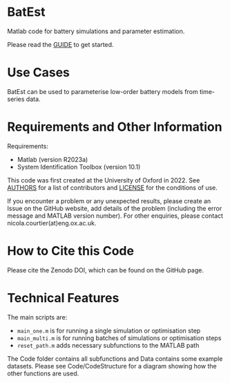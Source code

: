 # BatEst

Matlab code for battery simulations and parameter estimation.

Please read the [GUIDE](GUIDE.md) to get started.


# Use Cases

BatEst can be used to parameterise low-order battery models from time-series data.


# Requirements and Other Information

Requirements:
- Matlab (version R2023a)
- System Identification Toolbox (version 10.1)

This code was first created at the University of Oxford in 2022. See [AUTHORS](AUTHORS.md) for a list of contributors and [LICENSE](LICENSE) for the conditions of use.

If you encounter a problem or any unexpected results, please create an Issue on the GitHub website, add details of the problem (including the error message and MATLAB version number). For other enquiries, please contact nicola.courtier(at)eng.ox.ac.uk.


# How to Cite this Code

Please cite the Zenodo DOI, which can be found on the GitHub page.


# Technical Features

The main scripts are:
- `main_one.m` is for running a single simulation or optimisation step
- `main_multi.m` is for running batches of simulations or optimisation steps
- `reset_path.m` adds necessary subfunctions to the MATLAB path

The Code folder contains all subfunctions and Data contains some example datasets. Please see Code/CodeStructure for a diagram showing how the other functions are used.

